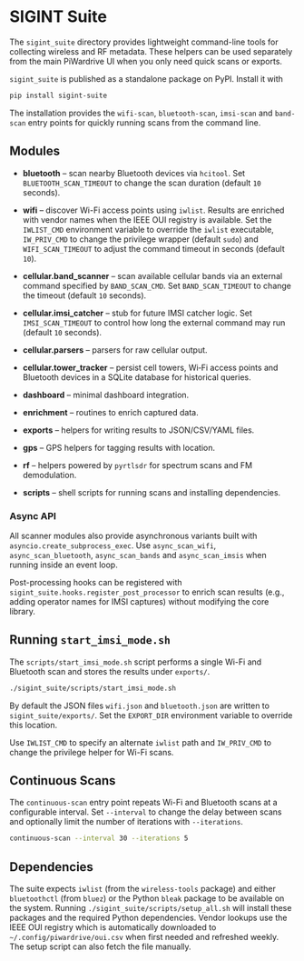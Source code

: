 # SIGINT Suite

The `sigint_suite` directory provides lightweight command-line tools for
collecting wireless and RF metadata. These helpers can be used separately from
the main PiWardrive UI when you only need quick scans or exports.

``sigint_suite`` is published as a standalone package on PyPI. Install it with

```bash
pip install sigint-suite
```

The installation provides the ``wifi-scan``, ``bluetooth-scan``, ``imsi-scan``
and ``band-scan`` entry points for quickly running scans from the command line.

## Modules

- **bluetooth** – scan nearby Bluetooth devices via `hcitool`. Set
  ``BLUETOOTH_SCAN_TIMEOUT`` to change the scan duration (default ``10``
  seconds).
  
- **wifi** – discover Wi-Fi access points using `iwlist`. Results are enriched
  with vendor names when the IEEE OUI registry is available. Set the
  `IWLIST_CMD` environment variable to override the `iwlist` executable,
  `IW_PRIV_CMD` to change the privilege wrapper (default ``sudo``) and
  `WIFI_SCAN_TIMEOUT` to adjust the command timeout in seconds (default ``10``).
- **cellular.band_scanner** – scan available cellular bands via an external
  command specified by ``BAND_SCAN_CMD``. Set ``BAND_SCAN_TIMEOUT`` to change
  the timeout (default ``10`` seconds).
- **cellular.imsi_catcher** – stub for future IMSI catcher logic. Set
  ``IMSI_SCAN_TIMEOUT`` to control how long the external command may run
  (default ``10`` seconds).
- **cellular.parsers** – parsers for raw cellular output.
- **cellular.tower_tracker** – persist cell towers, Wi‑Fi access points and
  Bluetooth devices in a SQLite database for historical queries.
- **dashboard** – minimal dashboard integration.
- **enrichment** – routines to enrich captured data.
- **exports** – helpers for writing results to JSON/CSV/YAML files.
- **gps** – GPS helpers for tagging results with location.
- **rf** – helpers powered by `pyrtlsdr` for spectrum scans and FM demodulation.
- **scripts** – shell scripts for running scans and installing dependencies.

### Async API

All scanner modules also provide asynchronous variants built with
``asyncio.create_subprocess_exec``. Use ``async_scan_wifi``,
``async_scan_bluetooth``, ``async_scan_bands`` and ``async_scan_imsis`` when
running inside an event loop.

Post-processing hooks can be registered with
`sigint_suite.hooks.register_post_processor` to enrich scan results (e.g.,
adding operator names for IMSI captures) without modifying the core library.

## Running `start_imsi_mode.sh`

The `scripts/start_imsi_mode.sh` script performs a single Wi-Fi and Bluetooth
scan and stores the results under `exports/`.

```bash
./sigint_suite/scripts/start_imsi_mode.sh
```

By default the JSON files `wifi.json` and `bluetooth.json` are written to
`sigint_suite/exports/`. Set the `EXPORT_DIR` environment variable to override
this location.

Use `IWLIST_CMD` to specify an alternate `iwlist` path and `IW_PRIV_CMD` to
change the privilege helper for Wi-Fi scans.

## Continuous Scans

The `continuous-scan` entry point repeats Wi-Fi and Bluetooth scans at a
configurable interval. Set `--interval` to change the delay between scans and
optionally limit the number of iterations with `--iterations`.

```bash
continuous-scan --interval 30 --iterations 5
```

## Dependencies

The suite expects `iwlist` (from the `wireless-tools` package) and either
`bluetoothctl` (from `bluez`) or the Python `bleak` package to be available on
the system. Running
`./sigint_suite/scripts/setup_all.sh` will install these packages and the
required Python dependencies. Vendor lookups use the IEEE OUI registry which is
automatically downloaded to `~/.config/piwardrive/oui.csv` when first needed and
refreshed weekly. The setup script can also fetch the file manually.

